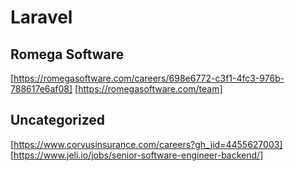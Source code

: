 # Laravel

## Romega Software

[https://romegasoftware.com/careers/698e6772-c3f1-4fc3-976b-788617e6af08]
[https://romegasoftware.com/team]

## Uncategorized

[https://www.corvusinsurance.com/careers?gh_jid=4455627003]
[https://www.jeli.io/jobs/senior-software-engineer-backend/]
